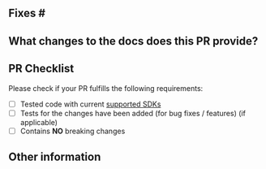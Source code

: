 <!-- When opening a PR, start by forking this repository. Then, based on the type of change you're making you'll need to create a new branch from either the `master` or `live` branches:

For documentation for new features, please base your fork off the master branch.

If you have a typo or existing document improvement to an already shipped feature, please base your change off of the [live branch](https://github.com/MicrosoftDocs/WindowsCommunityToolkitDocs/tree/live).  This will allow us to get the change to the published documentation between releases.

We will periodically merge updates from the live branch to master to keep master in-sync with the published docs.  When we make a new release, we will push master to the live branch in order to publish documentation for new features.

Documentation Links
**This link is currently only available for Microsoft Employees** - [Staging review from 'master' branch](https://review.docs.microsoft.com/windows/communitytoolkit/?branch=master)
- [Live site from 'live' branch](https://docs.microsoft.com/windows/communitytoolkit) -->

## Fixes # <!-- Link to relevant issue (for ex: #1234) which will create reference to the associated issue once the PR is created. -->

## What changes to the docs does this PR provide?
<!-- Please describe the updated information in detail -->

## PR Checklist

Please check if your PR fulfills the following requirements:

- [ ] Tested code with current [supported SDKs](https://github.com/MicrosoftDocs/WindowsCommunityToolkitDocs/blob/master/docs/toc.md#controls)
- [ ] Tests for the changes have been added (for bug fixes / features) (if applicable)
- [ ] Contains **NO** breaking changes

<!-- If this PR contains a breaking change, please describe the impact and migration path for existing applications below. 
     Please note that breaking changes are likely to be rejected. -->


## Other information

